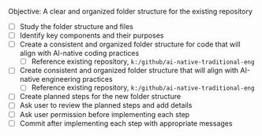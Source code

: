 Objective:  A clear and organized folder structure for the existing repository

- [ ] Study the folder structure and files
- [ ] Identify key components and their purposes
- [ ] Create a consistent and organized folder structure for code that will align with AI-native coding practices
  - [ ] Reference existing repository, `k:/github/ai-native-traditional-eng`
- [ ] Create consistent and organized folder structure that will align with AI-native engineering practices
  - [ ] Reference existing repository, `k:/github/ai-native-traditional-eng`
- [ ] Create planned steps for the new folder structure
- [ ] Ask user to review the planned steps and add details
- [ ] Ask user permission before implementing each step
- [ ] Commit after implementing each step with appropriate messages
